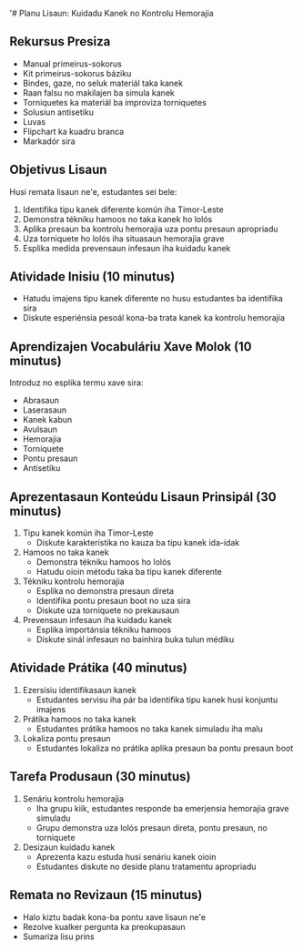 '# Planu Lisaun: Kuidadu Kanek no Kontrolu Hemorajia

## Rekursus Presiza
- Manual primeirus-sokorus
- Kit primeirus-sokorus báziku
- Bindes, gaze, no seluk materiál taka kanek
- Raan falsu no makilajen ba simula kanek
- Torniquetes ka materiál ba improviza torniquetes
- Solusiun antisetiku
- Luvas
- Flipchart ka kuadru branca
- Markadór sira

## Objetivus Lisaun
Husi remata lisaun ne'e, estudantes sei bele:
1. Identifika tipu kanek diferente komún iha Timor-Leste
2. Demonstra tékniku hamoos no taka kanek ho lolós
3. Aplika presaun ba kontrolu hemorajia uza pontu presaun apropriadu
4. Uza torniquete ho lolós iha situasaun hemorajia grave
5. Esplika medida prevensaun infesaun iha kuidadu kanek

## Atividade Inisiu (10 minutus)
- Hatudu imajens tipu kanek diferente no husu estudantes ba identifika sira
- Diskute esperiénsia pesoál kona-ba trata kanek ka kontrolu hemorajia

## Aprendizajen Vocabuláriu Xave Molok (10 minutus)
Introduz no esplika termu xave sira:
- Abrasaun
- Laserasaun
- Kanek kabun
- Avulsaun
- Hemorajia
- Torniquete
- Pontu presaun
- Antisetiku

## Aprezentasaun Konteúdu Lisaun Prinsipál (30 minutus)
1. Tipu kanek komún iha Timor-Leste
   - Diskute karakterístika no kauza ba tipu kanek ida-idak
2. Hamoos no taka kanek
   - Demonstra tékniku hamoos ho lolós
   - Hatudu oioin métodu taka ba tipu kanek diferente  
3. Tékniku kontrolu hemorajia
   - Esplika no demonstra presaun direta
   - Identifika pontu presaun boot no uza sira
   - Diskute uza torniquete no prekausaun
4. Prevensaun infesaun iha kuidadu kanek
   - Esplika importánsia tékniku hamoos
   - Diskute sinál infesaun no bainhira buka tulun médiku

## Atividade Prátika (40 minutus)
1. Ezersísiu identifikasaun kanek
   - Estudantes servisu iha pár ba identifika tipu kanek husi konjuntu imajens
2. Prátika hamoos no taka kanek
   - Estudantes prátika hamoos no taka kanek simuladu iha malu
3. Lokaliza pontu presaun
   - Estudantes lokaliza no prátika aplika presaun ba pontu presaun boot  

## Tarefa Produsaun (30 minutus)
1. Senáriu kontrolu hemorajia
   - Iha grupu kiik, estudantes responde ba emerjensia hemorajia grave simuladu
   - Grupu demonstra uza lolós presaun direta, pontu presaun, no torniquete
2. Desizaun kuidadu kanek
   - Aprezenta kazu estuda husi senáriu kanek oioin
   - Estudantes diskute no deside planu tratamentu apropriadu

## Remata no Revizaun (15 minutus)
- Halo kiztu badak kona-ba pontu xave lisaun ne'e
- Rezolve kualker pergunta ka preokupasaun
- Sumariza lisu prins